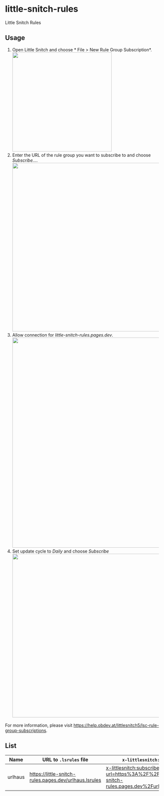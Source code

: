 little-snitch-rules
==

Little Snitch Rules

Usage
--


1. Open Little Snitch and choose * File > New Rule Group Subscription*. <img width="325" src="https://user-images.githubusercontent.com/20679825/149417366-a7fbdbf2-07b8-4a36-afc5-05c347b1432e.png">
2. Enter the URL of the rule group you want to subscribe to and choose *Subscribe...*. <img width="552" src="https://user-images.githubusercontent.com/20679825/149417564-6c775c7c-dd97-4ce0-b1a5-04aa7c80bef4.png">
3. Allow connection for *little-snitch-rules.pages.dev*. <img width="688" src="https://user-images.githubusercontent.com/20679825/149418118-6c8c1c86-1682-4de8-9cea-00ce962c6a71.png">
4. Set update cycle to *Daily* and choose *Subscribe* <img width="536" src="https://user-images.githubusercontent.com/20679825/149417962-7e2ef56e-cb4d-44d1-804f-8870c17d4f89.png">

For more information, please visit <https://help.obdev.at/littlesnitch5/lsc-rule-group-subscriptions>.

List
--

| Name | URL to `.lsrules` file | `x-littlesnitch:` URL |
|-|-|-|
| urlhaus | <https://little-snitch-rules.pages.dev/urlhaus.lsrules> | <x-littlesnitch:subscribe-rules?url=https%3A%2F%2Flittle-snitch-rules.pages.dev%2Furlhaus.lsrules> |
